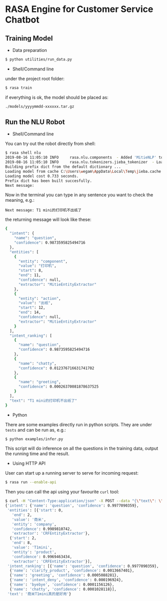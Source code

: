 # RASA Engine for Customer Service Chatbot

## Training Model

* Data preparation

```bash
$ python utilities/run_data.py
```

* Shell/Command line

under the project root folder:

```bash
$ rasa train
```
if everything is ok, the model should be placed as:

```bash
./models/yyyymmdd-xxxxxx.tar.gz
```

## Run the NLU Robot

* Shell/Command line

You can try out the robot directly from shell:
```bash
$ rasa shell nlu
2019-08-16 11:05:10 INFO     rasa.nlu.components  - Added 'MitieNLP' to component cache. Key 'MitieNLP-D:\dev\sunmi\git\chatbot_nlu\external_resources\total_word_feature_extractor_zh.dat'.        
2019-08-16 11:05:10 INFO     rasa.nlu.tokenizers.jieba_tokenizer  - Loading Jieba User Dictionary at C:\Users\wegam\AppData\Local\Temp\tmpghxgn_tn\nlu\component_1_JiebaTokenizer\jieba_userdict.txt
Building prefix dict from the default dictionary ...
Loading model from cache C:\Users\wegam\AppData\Local\Temp\jieba.cache
Loading model cost 0.733 seconds.
Prefix dict has been built succesfully.
Next message:
```
Now in the terminal you can type in any sentence you want to check the meaning, e.g.:
```
Next message: T1 mini的打印机不出纸了
```

the returning message will look like these:
```bash
{
  "intent": {
    "name": "question",
    "confidence": 0.9873595825494716
  },
  "entities": [
    {
      "entity": "component",
      "value": "打印机",
      "start": 8,
      "end": 11,
      "confidence": null,
      "extractor": "MitieEntityExtractor"
    },
    {
      "entity": "action",
      "value": "出纸",
      "start": 12,
      "end": 14,
      "confidence": null,
      "extractor": "MitieEntityExtractor"
    }
  ],
  "intent_ranking": [
    {
      "name": "question",
      "confidence": 0.9873595825494716
    },
    {
      "name": "chatty",
      "confidence": 0.012376716631741702
    },
    {
      "name": "greeting",
      "confidence": 0.00026370081878637525
    }
  ],
  "text": "T1 mini的打印机不出纸了"
}
```

* Python

There are some examples directly run in python scripts. They are under `tests` and can be run as, e.g.:
```bash
$ python examples/infer.py
```
This script will do inference on all the questions in the training data, output the running time and the result.

* Using HTTP API

User can start up a running server to serve for incoming request:
```bash
$ rasa run --enable-api
```

Then you can call the api using your favourite `curl` tool:

```bash
$ curl -H "Content-Type:application/json" -X POST --data "{\"text\": \"商米T1 mini真的是好用\"}" http://localhost:5005/model/parse
{'intent': {'name': 'question', 'confidence': 0.9977090359},
 'entities': [{'start': 0,
   'end': 2,
   'value': '商米',
   'entity': 'company',
   'confidence': 0.9989810742,
   'extractor': 'CRFEntityExtractor'},
  {'start': 2,
   'end': 8,
   'value': 'T1mini',
   'entity': 'product',
   'confidence': 0.9969463434,
   'extractor': 'CRFEntityExtractor'}],
 'intent_ranking': [{'name': 'question', 'confidence': 0.9977090359},
  {'name': 'clarify_product', 'confidence': 0.0013667401},
  {'name': 'greeting', 'confidence': 0.0005088281},
  {'name': 'intent_deny', 'confidence': 0.000196924},
  {'name': 'byebye', 'confidence': 0.0001156126},
  {'name': 'chatty', 'confidence': 0.0001028118}],
 'text': '商米T1mini真的是好用'}

```
